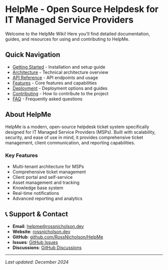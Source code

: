 # HelpMe - Open Source Helpdesk for IT Managed Service Providers

Welcome to the HelpMe Wiki! Here you'll find detailed documentation, guides, and resources for using and contributing to HelpMe.

## Quick Navigation

- [Getting Started](Getting-Started) - Installation and setup guide
- [Architecture](Architecture) - Technical architecture overview
- [API Reference](API-Reference) - API endpoints and usage
- [Features](Features) - Core features and capabilities
- [Deployment](Deployment) - Deployment options and guides
- [Contributing](Contributing) - How to contribute to the project
- [FAQ](FAQ) - Frequently asked questions

## About HelpMe

HelpMe is a modern, open-source helpdesk ticket system specifically designed for IT Managed Service Providers (MSPs). Built with scalability, security, and ease of use in mind, it provides comprehensive ticket management, client communication, and reporting capabilities.

### Key Features
- Multi-tenant architecture for MSPs
- Comprehensive ticket management
- Client portal and self-service
- Asset management and tracking
- Knowledge base system
- Real-time notifications
- Advanced reporting and analytics

## 📞 Support & Contact

- **Email**: helpme@rossnicholson.dev
- **Website**: [rossnicholson.dev](https://rossnicholson.dev)
- **GitHub**: [github.com/RossNicholson/HelpMe](https://github.com/RossNicholson/HelpMe)
- **Issues**: [GitHub Issues](https://github.com/RossNicholson/HelpMe/issues)
- **Discussions**: [GitHub Discussions](https://github.com/RossNicholson/HelpMe/discussions)

---

*Last updated: December 2024* 